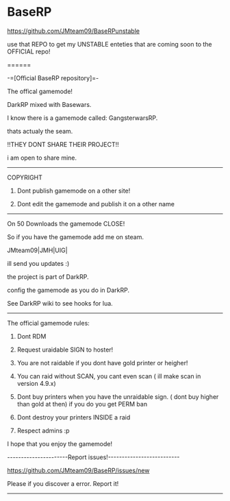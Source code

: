 BaseRP
======

https://github.com/JMteam09/BaseRPunstable

use that REPO to get my UNSTABLE enteties that are coming soon to the OFFICIAL repo!

======

-=[Official BaseRP repository]=-

The offical gamemode!

DarkRP mixed with Basewars.

I know there is a gamemode called: GangsterwarsRP.

thats actualy the seam.

!!THEY DONT SHARE THEIR PROJECT!!

i am open to share mine.

-----------------------

COPYRIGHT

1. Dont publish gamemode on a other site!

2. Dont edit the gamemode and publish it on a other name

------------------------

On 50 Downloads the gamemode CLOSE!

So if you have the gamemode add me on steam.

JMteam09|JMH|UIG|

ill send you updates :)

the project is part of DarkRP.

config the gamemode as you do in DarkRP.

See DarkRP wiki to see hooks for lua.

-------------------------------

The official gamemode rules:

1. Dont RDM

2. Request uraidable SIGN to hoster!

3. You are not raidable if you dont have gold printer or heigher!

4. You can raid without SCAN, you cant even scan ( ill make scan in version 4.9.x)

5. Dont buy printers when you have the unraidable sign. ( dont buy higher than gold at then) if you do you get PERM ban

6. Dont destroy your printers INSIDE a raid

7. Respect admins :p

I hope that you enjoy the gamemode!

----------------------Report issues!--------------------------

https://github.com/JMteam09/BaseRP/issues/new

Please if you discover a error. Report it!

--------------------------------------------------------------
